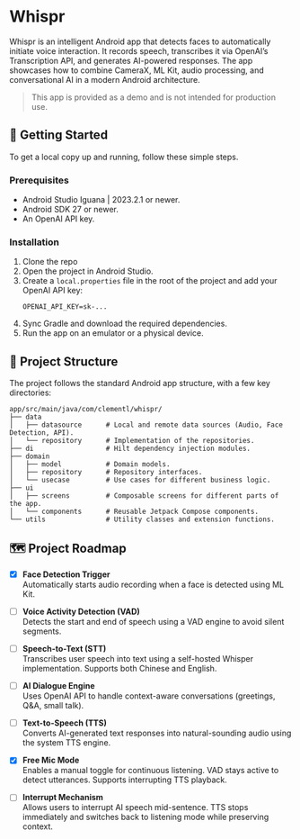# Whispr

Whispr is an intelligent Android app that detects faces to automatically initiate voice interaction. It records speech, transcribes it via OpenAI’s Transcription API, and generates AI-powered responses. The app showcases how to combine CameraX, ML Kit, audio processing, and conversational AI in a modern Android architecture.

> This app is provided as a demo and is not intended for production use.

## 🚀 Getting Started

To get a local copy up and running, follow these simple steps.

### Prerequisites

*   Android Studio Iguana | 2023.2.1 or newer.
*   Android SDK 27 or newer.
*   An OpenAI API key.

### Installation

1.  Clone the repo
2.  Open the project in Android Studio.
3.  Create a `local.properties` file in the root of the project and add your OpenAI API key:
    ```
    OPENAI_API_KEY=sk-...
    ```
4.  Sync Gradle and download the required dependencies.
5.  Run the app on an emulator or a physical device.

## 📂 Project Structure

The project follows the standard Android app structure, with a few key directories:

```
app/src/main/java/com/clementl/whispr/
├── data
│   ├── datasource      # Local and remote data sources (Audio, Face Detection, API).
│   └── repository      # Implementation of the repositories.
├── di                  # Hilt dependency injection modules.
├── domain
│   ├── model           # Domain models.
│   ├── repository      # Repository interfaces.
│   └── usecase         # Use cases for different business logic.
├── ui
│   ├── screens         # Composable screens for different parts of the app.
│   └── components      # Reusable Jetpack Compose components.
└── utils               # Utility classes and extension functions.
```

## 🗺️ Project Roadmap

- [x] **Face Detection Trigger**  
  Automatically starts audio recording when a face is detected using ML Kit.

- [ ] **Voice Activity Detection (VAD)**  
  Detects the start and end of speech using a VAD engine to avoid silent segments.

- [ ] **Speech-to-Text (STT)**  
  Transcribes user speech into text using a self-hosted Whisper implementation. Supports both Chinese and English.

- [ ] **AI Dialogue Engine**  
  Uses OpenAI API to handle context-aware conversations (greetings, Q&A, small talk).

- [ ] **Text-to-Speech (TTS)**  
  Converts AI-generated text responses into natural-sounding audio using the system TTS engine.

- [x] **Free Mic Mode**  
  Enables a manual toggle for continuous listening. VAD stays active to detect utterances. Supports interrupting TTS playback.

- [ ] **Interrupt Mechanism**  
  Allows users to interrupt AI speech mid-sentence. TTS stops immediately and switches back to listening mode while preserving context.
